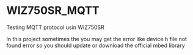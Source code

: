 # WIZ750SR_MQTT
Testing MQTT protocol usin WIZ750SR

In this project sometimes the you may get the error like device.h file not found error so you should update or download the official mbed library
